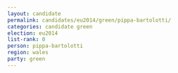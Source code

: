 ```yaml
---
layout: candidate
permalink: candidates/eu2014/green/pippa-bartolotti/
categories: candidate green
election: eu2014
list-rank: 0
person: pippa-bartolotti
region: wales
party: green
---
```

